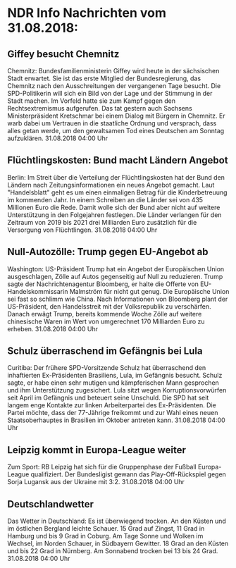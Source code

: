 # NDR Info Nachrichten vom 31.08.2018:


## Giffey besucht Chemnitz
Chemnitz: 			Bundesfamilienministerin Giffey wird heute in der sächsischen Stadt erwartet. Sie ist das erste Mitglied der Bundesregierung, das Chemnitz nach den Ausschreitungen der vergangenen Tage besucht. Die SPD-Politikerin will sich ein Bild von der Lage und der Stimmung in der Stadt machen. Im Vorfeld hatte sie zum Kampf gegen den Rechtsextremismus aufgerufen. Das tat gestern auch Sachsens Ministerpräsident Kretschmar bei einem Dialog mit Bürgern in Chemnitz. Er warb dabei um Vertrauen in die staatliche Ordnung und versprach, dass alles getan werde, um den gewaltsamen Tod eines Deutschen am Sonntag aufzuklären. 31.08.2018 04:00 Uhr 

## Flüchtlingskosten: Bund macht Ländern Angebot
Berlin: Im Streit über die Verteilung der Flüchtlingskosten hat der Bund den Ländern nach Zeitungsinformationen ein neues Angebot gemacht. Laut "Handelsblatt" geht es um einen einmaligen Betrag für die Kinderbetreuung im kommenden Jahr. In einem Schreiben an die Länder sei von 435 Millionen Euro die Rede. Damit wolle sich der Bund aber nicht auf weitere Unterstützung in den Folgejahren festlegen. Die Länder verlangen für den Zeitraum von 2019 bis 2021 drei Milliarden Euro zusätzlich für die Versorgung von Flüchtlingen. 31.08.2018 04:00 Uhr 

## Null-Autozölle: Trump gegen EU-Angebot ab
Washington: US-Präsident Trump hat ein Angebot der Europäischen Union ausgeschlagen, Zölle auf Autos gegenseitig auf Null zu reduzieren. Trump sagte der Nachrichtenagentur Bloomberg, er halte die Offerte von EU-Handelskommissarin Malmström für nicht gut genug. Die Europäische Union sei fast so schlimm wie China. Nach Informationen von Bloomberg plant der US-Präsident, den Handelsstreit mit der Volksrepublik zu verschärfen. Danach erwägt Trump, bereits kommende Woche Zölle auf weitere chinesische Waren im Wert von umgerechnet 170 Milliarden Euro zu erheben. 31.08.2018 04:00 Uhr 

## Schulz überraschend im Gefängnis bei Lula
Curitiba: Der frühere SPD-Vorsitzende Schulz hat überraschend den inhaftierten Ex-Präsidenten Brasiliens, Lula, im Gefängnis besucht. Schulz sagte, er habe einen sehr mutigen und kämpferischen Mann gesprochen und ihm Unterstützung zugesichert. Lula sitzt wegen Korruptionsvorwürfen seit April im Gefängnis und beteuert seine Unschuld. Die SPD hat seit langem enge Kontakte zur linken Arbeiterpartei des Ex-Präsidenten. Die Partei möchte, dass der 77-Jährige freikommt und zur Wahl eines neuen Staatsoberhauptes in Brasilien im Oktober antreten kann. 31.08.2018 04:00 Uhr 

## Leipzig kommt in Europa-League weiter
Zum Sport:	RB Leipzig hat sich für die Gruppenphase der Fußball Europa-League qualifiziert. Der Bundesligist gewann das Play-Off-Rückspiel gegen Sorja Lugansk aus der Ukraine mit 3:2. 31.08.2018 04:00 Uhr 

## Deutschlandwetter
Das Wetter in Deutschland: Es ist überwiegend trocken. An den Küsten und im östlichen Bergland leichte Schauer. 15 Grad auf Zingst, 11 Grad in Hamburg und bis 9 Grad in Coburg. Am Tage Sonne und Wolken im Wechsel, im Norden Schauer, in Südbayern Gewitter. 18 Grad an den Küsten und bis 22 Grad in Nürnberg. Am Sonnabend trocken bei 13 bis 24 Grad. 31.08.2018 04:00 Uhr 
